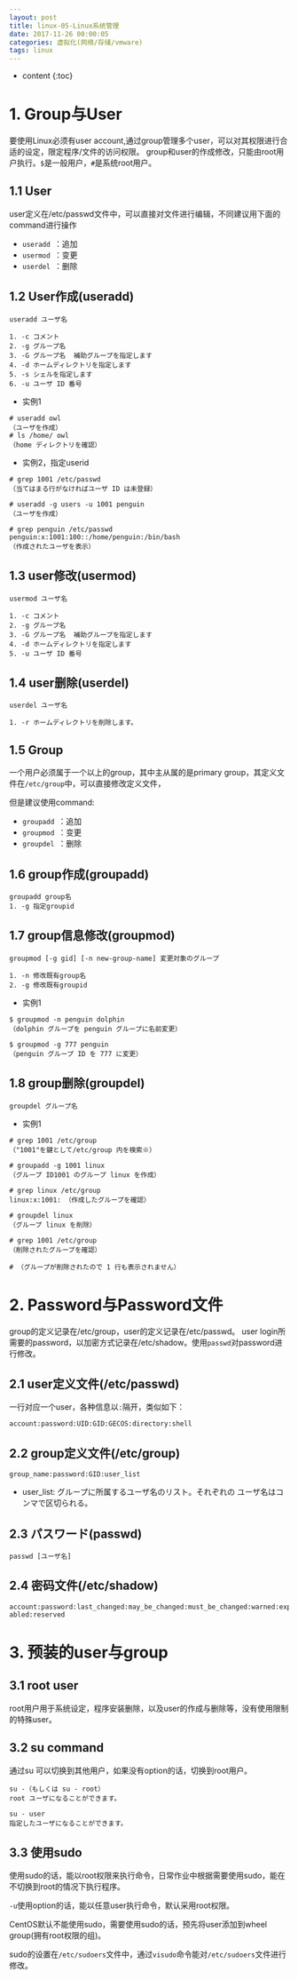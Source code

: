 ```yaml
---
layout: post
title: linux-05-Linux系统管理
date: 2017-11-26 00:00:05
categories: 虚拟化(网络/存储/vmware)
tags: linux
---
```

* content
{:toc}



# 1. Group与User

要使用Linux必须有user account,通过group管理多个user，可以对其权限进行合适的设定，限定程序/文件的访问权限。
group和user的作成修改，只能由root用户执行。`$`是一般用户，`#`是系统root用户。

## 1.1 User

user定义在/etc/passwd文件中，可以直接对文件进行编辑，不同建议用下面的command进行操作
- `useradd `：追加
- `usermod `：变更
- `userdel `：删除

## 1.2 User作成(useradd)

```
useradd ユーザ名 

1. -c コメント 
2. -g グループ名 
3. -G グループ名  補助グループを指定します 
4. -d ホームディレクトリを指定します
5. -s シェルを指定します
6. -u ユーザ ID 番号 

```

- 实例1

```
# useradd owl 
（ユーザを作成） 
# ls /home/ owl 
（home ディレクトリを確認） 
```

- 实例2，指定userid

```
# grep 1001 /etc/passwd 
（当てはまる行がなければユーザ ID は未登録） 

# useradd -g users -u 1001 penguin 
（ユーザを作成） 

# grep penguin /etc/passwd 
penguin:x:1001:100::/home/penguin:/bin/bash 
（作成されたユーザを表示） 

```


## 1.3 user修改(usermod)

```
usermod ユーザ名 

1. -c コメント 
2. -g グループ名 
3. -G グループ名  補助グループを指定します 
4. -d ホームディレクトリを指定します
5. -u ユーザ ID 番号 

```

## 1.4 user删除(userdel)

```
userdel ユーザ名 

1. -r ホームディレクトリを削除します。

```


## 1.5 Group

一个用户必须属于一个以上的group，其中主从属的是primary group，其定义文件在`/etc/group`中，可以直接修改定义文件，

但是建议使用command:
- `groupadd `：追加
- `groupmod `：变更
- `groupdel `：删除

## 1.6 group作成(groupadd)

```
groupadd group名 
1. -g 指定groupid
```

## 1.7 group信息修改(groupmod)

```
groupmod [-g gid] [-n new-group-name] 変更対象のグループ 

1. -n 修改既有group名
2. -g 修改既有groupid

```

- 实例1

```
$ groupmod -n penguin dolphin 
（dolphin グループを penguin グループに名前変更） 

$ groupmod -g 777 penguin 
（penguin グループ ID を 777 に変更）
```

## 1.8 group删除(groupdel)

```
groupdel グループ名
```

- 实例1

```
# grep 1001 /etc/group 
（"1001"を鍵として/etc/group 内を検索※） 

# groupadd -g 1001 linux 
（グループ ID1001 のグループ linux を作成） 

# grep linux /etc/group 
linux:x:1001: （作成したグループを確認） 

# groupdel linux 
（グループ linux を削除） 

# grep 1001 /etc/group 
（削除されたグループを確認） 

# （グループが削除されたので 1 行も表示されません） 

```


# 2. Password与Password文件

group的定义记录在/etc/group，user的定义记录在/etc/passwd。
user login所需要的password，以加密方式记录在/etc/shadow。使用`passwd`对password进行修改。

## 2.1 user定义文件(/etc/passwd) 

一行对应一个user，各种信息以`:`隔开，类似如下：

```
account:password:UID:GID:GECOS:directory:shell 
```


## 2.2 group定义文件(/etc/group) 

```
group_name:password:GID:user_list 
```

- user_list: グループに所属するユーザ名のリスト。それぞれの ユーザ名はコンマで区切られる。 


## 2.3 パスワード(passwd)

```
passwd [ユーザ名] 
```

## 2.4 密码文件(/etc/shadow) 

```
account:password:last_changed:may_be_changed:must_be_changed:warned:expires:dis abled:reserved 

```

# 3. 预装的user与group

## 3.1 root user

root用户用于系统设定，程序安装删除，以及user的作成与删除等，没有使用限制的特殊user。

## 3.2 su command

通过su 可以切换到其他用户，如果没有option的话，切换到root用户。

```
su -（もしくは su - root） 
root ユーザになることができます。 

su - user 
指定したユーザになることができます。
```

## 3.3 使用sudo 

使用sudo的话，能以root权限来执行命令，日常作业中根据需要使用sudo，能在不切换到root的情况下执行程序。

`-u`使用option的话，能以任意user执行命令，默认采用root权限。

CentOS默认不能使用sudo，需要使用sudo的话，预先将user添加到wheel group(拥有root权限的组)。

sudo的设置在`/etc/sudoers`文件中，通过`visudo`命令能对`/etc/sudoers`文件进行修改。